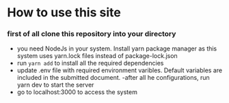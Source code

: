 # How to use this site

### first of all clone this repository into your directory

- you need NodeJs in your system. Install yarn package manager as this system uses yarn.lock files instead of package-lock.json
- run `yarn add` to install all the required dependencies
- update .env file with required environment varibles. Default variables are included in the submitted document.
  -after all he configurations, run yarn dev to start the server
- go to localhost:3000 to access the system
